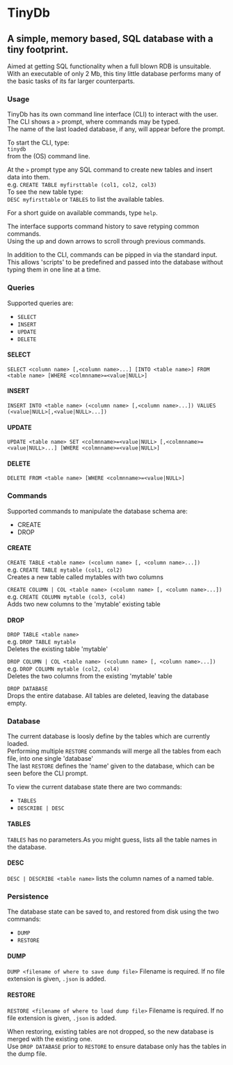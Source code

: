 # TinyDb
## A simple, memory based, SQL database with a tiny footprint.  

Aimed at getting SQL functionality when a full blown RDB is unsuitable.  
With an executable of only 2 Mb, this tiny little database performs many of the basic tasks of its far larger counterparts.  

### Usage  
TinyDb has its own command line interface (CLI) to interact with the user.  
The CLI shows a `>` prompt, where commands may be typed.  
The name of the last loaded database, if any, will appear before the prompt.  

To start the CLI, type:  
`tinydb`  
from the (OS) command line.  

At the `>` prompt type any SQL command to create new tables and insert data into them.  
e.g. `CREATE TABLE myfirsttable (col1, col2, col3)`  
To see the new table type:  
`DESC myfirsttable` or `TABLES` to list the available tables.   

For a short guide on available commands, type `help`.  

The interface supports command history to save retyping common commands.  
Using the up and down arrows to scroll through previous commands.  
  
In addition to the CLI, commands can be pipped in via the standard input.  
This allows 'scripts' to be predefined and passed into the database without typing them in one line at a time.  


### Queries  
Supported queries are:  
* `SELECT`
* `INSERT`
* `UPDATE`
* `DELETE`  
  
#### SELECT  
`SELECT <column name> [,<column name>...] [INTO <table name>] FROM <table name> [WHERE <colmnname>=<value|NULL>]`  

#### INSERT
`INSERT INTO <table name> (<column name> [,<column name>...]) VALUES (<value|NULL>[,<value|NULL>...])`   

#### UPDATE
`UPDATE <table name> SET <colmnname>=<value|NULL> [,<colmnname>=<value|NULL>...] [WHERE <colmnname>=<value|NULL>]`  

#### DELETE
`DELETE FROM <table name> [WHERE <colmnname>=<value|NULL>]`  
  
### Commands
Supported commands to manipulate the database schema are:  
* CREATE
* DROP
  
#### CREATE
`CREATE TABLE <table name> (<column name> [, <column name>...])`  
e.g. `CREATE TABLE mytable (col1, col2)`  
Creates a new table called mytables with two columns

`CREATE COLUMN | COL <table name> (<column name> [, <column name>...])`  
e.g. `CREATE COLUMN mytable (col3, col4)`  
Adds two new columns to the 'mytable' existing table

#### DROP
`DROP TABLE <table name>`  
e.g. `DROP TABLE mytable`  
Deletes the existing table 'mytable'

`DROP COLUMN | COL <table name> (<column name> [, <column name>...])`  
e.g. `DROP COLUMN mytable (col2, col4)`  
Deletes the two columns from the existing 'mytable' table  
  
`DROP DATABASE`  
Drops the entire database.  All tables are deleted, leaving the database empty.
  

### Database
The current database is loosly define by the tables which are currently loaded.  
Performing multiple `RESTORE` commands will merge all the tables from each file, into one single 'database'  
The last `RESTORE` defines the 'name' given to the database, which can be seen before the CLI prompt.  
  
To view the current database state there are two commands:  
* `TABLES`
* `DESCRIBE | DESC`  
#### TABLES
`TABLES` has no parameters.As you might guess, lists all the table names in the database.  

#### DESC
`DESC | DESCRIBE <table name>` lists the column names of a named table.  

### Persistence
The database state can be saved to, and restored from disk using the two commands:  
* `DUMP`
* `RESTORE`  

#### DUMP
`DUMP <filename of where to save dump file>`
Filename is required. If no file extension is given, `.json` is added.  
  

#### RESTORE
`RESTORE <filename of where to load dump file>`
Filename is required. If no file extension is given, `.json` is added.  

When restoring, existing tables are not dropped, so the new database is merged with the existing one.  
Use `DROP DATABASE` prior to `RESTORE` to ensure database only has the tables in the dump file.  
